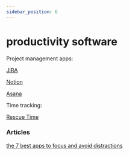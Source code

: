 ```yaml
---
sidebar_position: 6
---
```


# productivity software

Project management apps:

[JIRA](https://www.atlassian.com/software/jira)

[Notion](https://www.notion.so/)

[Asana](https://asana.com/)


Time tracking:

[Rescue Time](https://www.rescuetime.com/)


### Articles

[the 7 best apps to focus and avoid distractions](https://zapier.com/blog/stay-focused-avoid-distractions/)









